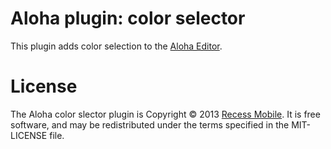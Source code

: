Aloha plugin: color selector
============================

This plugin adds color selection to the [Aloha Editor](http://www.aloha-editor.org/).


License
=======

The Aloha color slector plugin is Copyright © 2013 [Recess Mobile](http://recess.im/).
It is free software, and may be redistributed under the terms specified in the MIT-LICENSE file.
